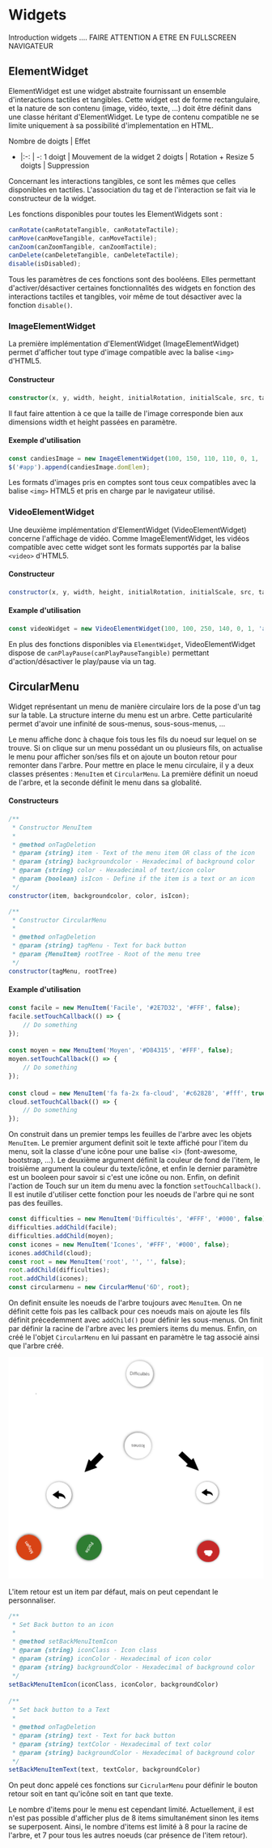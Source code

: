 # Widgets
Introduction widgets ....
FAIRE ATTENTION A ETRE EN FULLSCREEN NAVIGATEUR

## ElementWidget

ElementWidget est une widget abstraite fournissant un ensemble d'interactions tactiles et tangibles. Cette widget est de forme rectangulaire, et la nature de son contenu (image, vidéo, texte, ...) doit être définit dans une classe héritant d'ElementWidget. Le type de contenu compatible ne se limite uniquement à sa possibilité d'implementation en HTML.

Nombre de doigts | Effet
- |:-: | -:
1 doigt | Mouvement de la widget 
2 doigts | Rotation + Resize 
5 doigts | Suppression


Concernant les interactions tangibles, ce sont les mêmes que celles disponibles en tactiles. L'association du tag et de l'interaction se fait via le constructeur de la widget.

Les fonctions disponibles pour toutes les ElementWidgets sont : 
```typescript
canRotate(canRotateTangible, canRotateTactile);
canMove(canMoveTangible, canMoveTactile);
canZoom(canZoomTangible, canZoomTactile);
canDelete(canDeleteTangible, canDeleteTactile);
disable(isDisabled);
```

Tous les paramètres de ces fonctions sont des booléens.
Elles permettant d'activer/désactiver certaines fonctionnalités des widgets en fonction des interactions tactiles et tangibles, voir même de tout désactiver avec la fonction `disable()`.


### ImageElementWidget

La première implémentation d'ElementWidget (ImageElementWidget) permet d'afficher tout type d'image compatible avec la balise `<img>` d'HTML5. 

#### Constructeur
```typescript
constructor(x, y, width, height, initialRotation, initialScale, src, tagMove, tagDelete, tagZoom);
```
    
 
 Il faut faire attention à ce que la taille de l'image corresponde bien aux dimensions width et height passées en paramètre.

#### Exemple d'utilisation
```javascript
const candiesImage = new ImageElementWidget(100, 150, 110, 110, 0, 1, 'assets/example-health/candies.png', 'B3', 'C9', '38');
$('#app').append(candiesImage.domElem);
```
Les formats d'images pris en comptes sont tous ceux compatibles avec la balise `<img>` HTML5 et pris en charge par le navigateur utilisé. 


### VideoElementWidget

Une deuxième implémentation d'ElementWidget (VideoElementWidget) concerne l'affichage de vidéo. Comme ImageElementWidget, les vidéos compatible avec cette widget sont les formats supportés par la balise `<video>` d'HTML5.

#### Constructeur 
```javascript
constructor(x, y, width, height, initialRotation, initialScale, src, tagMove, tagDelete, tagZoom, tagPlayPause)
```
#### Example d'utilisation
```javascript
const videoWidget = new VideoElementWidget(100, 100, 250, 140, 0, 1, 'assets/video/video.mp4', 'B3', 'C9', '38', '3');
```
En plus des fonctions disponibles via `ElementWidget`, VideoElementWidget dispose de `canPlayPause(canPlayPauseTangible)` permettant d'action/désactiver le play/pause via un tag.


## CircularMenu

Widget représentant un menu de manière circulaire lors de la pose d'un tag sur la table.
La structure interne du menu est un arbre. Cette particularité permet d'avoir une infinité de sous-menus, sous-sous-menus, ...

Le menu affiche donc à chaque fois tous les fils du noeud sur lequel on se trouve. Si on clique sur un menu possédant un ou plusieurs fils, on actualise le menu pour afficher son/ses fils et on ajoute un bouton retour pour remonter dans l'arbre.
Pour mettre en place le menu circulaire, il y a deux classes présentes : `MenuItem` et `CircularMenu`. La première définit un noeud de l'arbre, et la seconde définit le menu dans sa globalité.

#### Constructeurs

```javascript
/**
 * Constructor MenuItem
 *
 * @method onTagDeletion
 * @param {string} item - Text of the menu item OR class of the icon
 * @param {string} backgroundcolor - Hexadecimal of background color
 * @param {string} color - Hexadecimal of text/icon color
 * @param {boolean} isIcon - Define if the item is a text or an icon
 */
constructor(item, backgroundcolor, color, isIcon);
```
```javascript
/**
 * Constructor CircularMenu
 *
 * @method onTagDeletion
 * @param {string} tagMenu - Text for back button
 * @param {MenuItem} rootTree - Root of the menu tree
 */
constructor(tagMenu, rootTree)
```

#### Example d'utilisation
```javascript
const facile = new MenuItem('Facile', '#2E7D32', '#FFF', false);
facile.setTouchCallback(() => {
    // Do something
});

const moyen = new MenuItem('Moyen', '#D84315', '#FFF', false);
moyen.setTouchCallback(() => {
    // Do something
});

const cloud = new MenuItem('fa fa-2x fa-cloud', '#c62828', '#fff', true);
cloud.setTouchCallback(() => {
    // Do something
}); 
```

On construit dans un premier temps les feuilles de l'arbre avec les objets `MenuItem`. Le premier argument definit soit le texte affiché pour l'item du menu, soit la classe d'une icône pour une balise \<i> (font-awesome, bootstrap, ...). Le deuxième argument définit la couleur de fond de l'item, le troisième argument la couleur du texte/icône, et enfin le dernier paramètre est un booleen pour savoir si c'est une icône ou non. Enfin, on definit l'action de Touch sur un item du menu avec la fonction `setTouchCallback()`. Il est inutile d'utiliser cette fonction pour les noeuds de l'arbre qui ne sont pas des feuilles.

```javascript
const difficulties = new MenuItem('Difficultés', '#FFF', '#000', false);
difficulties.addChild(facile);
difficulties.addChild(moyen);
const icones = new MenuItem('Icones', '#FFF', '#000', false);
icones.addChild(cloud);
const root = new MenuItem('root', '', '', false);
root.addChild(difficulties);
root.addChild(icones);
const circularmenu = new CircularMenu('6D', root);
```

On definit ensuite les noeuds de l'arbre toujours avec `MenuItem`. On ne définit cette fois pas les callback pour ces noeuds mais on ajoute les fils définit précedemment avec `addChild()` pour définir les sous-menus. On finit par définir la racine de l'arbre avec les premiers items du menus. Enfin, on créé le l'objet `CircularMenu` en lui passant en paramètre le tag associé ainsi que l'arbre créé.

<p align="center"> 
    <img src="images/menuResultF.png">
</p>

L'item retour est un item par défaut, mais on peut cependant le personnaliser.
```javascript
/**
 * Set Back button to an icon
 *
 * @method setBackMenuItemIcon
 * @param {string} iconClass - Icon class
 * @param {string} iconColor - Hexadecimal of icon color
 * @param {string} backgroundColor - Hexadecimal of background color
 */
setBackMenuItemIcon(iconClass, iconColor, backgroundColor)

/**
 * Set back button to a Text
 *
 * @method onTagDeletion
 * @param {string} text - Text for back button
 * @param {string} textColor - Hexadecimal of text color
 * @param {string} backgroundColor - Hexadecimal of background color
 */
setBackMenuItemText(text, textColor, backgroundColor)
```
On peut donc appelé ces fonctions sur `CicrularMenu` pour définir le bouton retour soit en tant qu'icône soit en tant que texte.

Le nombre d'items pour le menu est cependant limité. Actuellement, il est n'est pas possible d'afficher plus de 8 items simultanément sinon les items se superposent. Ainsi, le nombre d'items est limité à 8 pour la racine de l'arbre, et 7 pour tous les autres noeuds (car présence de l'item retour).
